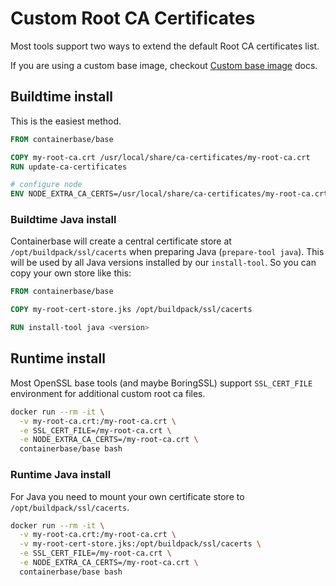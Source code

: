 # Custom Root CA Certificates

Most tools support two ways to extend the default Root CA certificates list.

If you are using a custom base image, checkout [Custom base image](./custom-base-image.md) docs.

## Buildtime install

This is the easiest method.

```Dockerfile
FROM containerbase/base

COPY my-root-ca.crt /usr/local/share/ca-certificates/my-root-ca.crt
RUN update-ca-certificates

# configure node
ENV NODE_EXTRA_CA_CERTS=/usr/local/share/ca-certificates/my-root-ca.crt
```

### Buildtime Java install

Containerbase will create a central certificate store at `/opt/buildpack/ssl/cacerts` when preparing Java (`prepare-tool java`).
This will be used by all Java versions installed by our `install-tool`.
So you can copy your own store like this:

```Dockerfile
FROM containerbase/base

COPY my-root-cert-store.jks /opt/buildpack/ssl/cacerts

RUN install-tool java <version>
```

## Runtime install

Most OpenSSL base tools (and maybe BoringSSL) support `SSL_CERT_FILE` environment for additional custom root ca files.

```bash
docker run --rm -it \
  -v my-root-ca.crt:/my-root-ca.crt \
  -e SSL_CERT_FILE=/my-root-ca.crt \
  -e NODE_EXTRA_CA_CERTS=/my-root-ca.crt \
  containerbase/base bash
```

### Runtime Java install

For Java you need to mount your own certificate store to `/opt/buildpack/ssl/cacerts`.

```bash
docker run --rm -it \
  -v my-root-ca.crt:/my-root-ca.crt \
  -v my-root-cert-store.jks:/opt/buildpack/ssl/cacerts \
  -e SSL_CERT_FILE=/my-root-ca.crt \
  -e NODE_EXTRA_CA_CERTS=/my-root-ca.crt \
  containerbase/base bash
```
